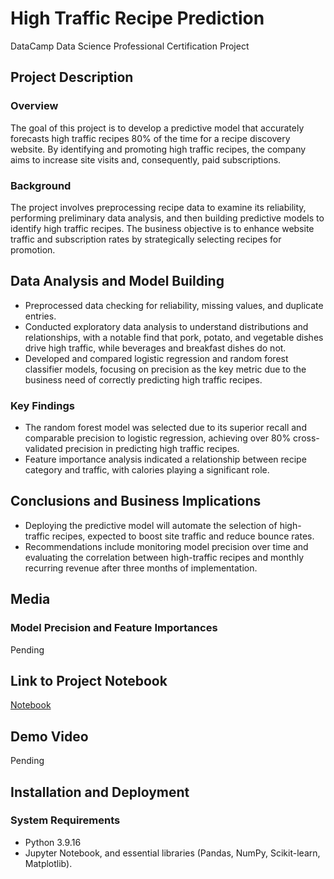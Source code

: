 # High Traffic Recipe Prediction
DataCamp Data Science Professional Certification Project

## Project Description
### Overview
The goal of this project is to develop a predictive model that accurately forecasts high traffic recipes 80% of the time for a recipe discovery website. By identifying and promoting high traffic recipes, the company aims to increase site visits and, consequently, paid subscriptions.

### Background
The project involves preprocessing recipe data to examine its reliability, performing preliminary data analysis, and then building predictive models to identify high traffic recipes. The business objective is to enhance website traffic and subscription rates by strategically selecting recipes for promotion.

## Data Analysis and Model Building
- Preprocessed data checking for reliability, missing values, and duplicate entries.
- Conducted exploratory data analysis to understand distributions and relationships, with a notable find that pork, potato, and vegetable dishes drive high traffic, while beverages and breakfast dishes do not.
- Developed and compared logistic regression and random forest classifier models, focusing on precision as the key metric due to the business need of correctly predicting high traffic recipes.

### Key Findings
- The random forest model was selected due to its superior recall and comparable precision to logistic regression, achieving over 80% cross-validated precision in predicting high traffic recipes.
- Feature importance analysis indicated a relationship between recipe category and traffic, with calories playing a significant role.

## Conclusions and Business Implications
- Deploying the predictive model will automate the selection of high-traffic recipes, expected to boost site traffic and reduce bounce rates.
- Recommendations include monitoring model precision over time and evaluating the correlation between high-traffic recipes and monthly recurring revenue after three months of implementation.

## Media
### Model Precision and Feature Importances
Pending

## Link to Project Notebook
[Notebook](https://github.com/yourusername/Recipe-Prediction/blob/main/Recipe-Traffic-Prediction-Final.ipynb)

## Demo Video
Pending

## Installation and Deployment
### System Requirements
- Python 3.9.16
- Jupyter Notebook, and essential libraries (Pandas, NumPy, Scikit-learn, Matplotlib).
